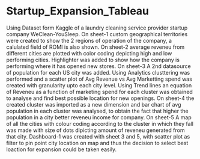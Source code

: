 # Startup_Expansion_Tableau
Using Dataset form Kaggle of a laundry cleaning service provider startup company WeClean-YouSleep.
On sheet-1 custom geographical territories were created to show the 2 regions of operation of the company, a calulated field of ROMI is also shown.
On sheet-2 average reveneu from different cities are plotted with color coding depicting high and low performing cities. Highlighter was added to show how the company is performing where it has opened new stores.
On sheet-3 A 2nd datasource of population for each US city was added. Using Analytics clusttering was performed and a scatter plot of Avg Revenue vs Avg Marketting spend was created with granularity upto each city level. Using Trend lines an equation of Reveneu as a function of marketing spend for each cluster was obtained to analyse and find best possible location for new openings.
On sheet-4 the created cluster was imported as a new dimension and bar chart of avg population in each cluster was analysed, to obtain the fact that higher the population in a city better reveneu income for company.
On sheet-5 A map of all the cities with colour coding according to the cluster in which they fall was made with size of dots dipicting amount of reveneu generated from that city.
Dashboard-1 was created with sheet 3 and 5, with scatter plot as filter to pin point city location on map and thus the decision to select best loaction for expansion could be taken easily.
